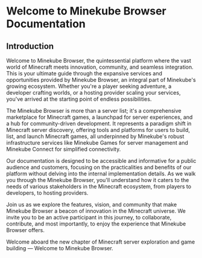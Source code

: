 # Welcome to Minekube Browser Documentation

## Introduction

Welcome to Minekube Browser, the quintessential platform where the vast world of Minecraft meets innovation, community, and seamless integration. This is your ultimate guide through the expansive services and opportunities provided by Minekube Browser, an integral part of Minekube's growing ecosystem. Whether you're a player seeking adventure, a developer crafting worlds, or a hosting provider scaling your services, you've arrived at the starting point of endless possibilities.

The Minekube Browser is more than a server list; it's a comprehensive marketplace for Minecraft games, a launchpad for server experiences, and a hub for community-driven development. It represents a paradigm shift in Minecraft server discovery, offering tools and platforms for users to build, list, and launch Minecraft games, all underpinned by Minekube's robust infrastructure services like Minekube Games for server management and Minekube Connect for simplified connectivity.

Our documentation is designed to be accessible and informative for a public audience and customers, focusing on the practicalities and benefits of our platform without delving into the internal implementation details. As we walk you through the Minekube Browser, you'll understand how it caters to the needs of various stakeholders in the Minecraft ecosystem, from players to developers, to hosting providers.

Join us as we explore the features, vision, and community that make Minekube Browser a beacon of innovation in the Minecraft universe. We invite you to be an active participant in this journey, to collaborate, contribute, and most importantly, to enjoy the experience that Minekube Browser offers.

Welcome aboard the new chapter of Minecraft server exploration and game building — Welcome to Minekube Browser.